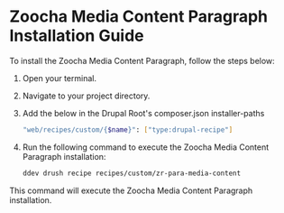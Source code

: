 # Zoocha Media Content Paragraph Installation Guide

To install the Zoocha Media Content Paragraph, follow the steps below:

1. Open your terminal.
2. Navigate to your project directory.
3. Add the below in the Drupal Root's composer.json installer-paths
    ```sh
    "web/recipes/custom/{$name}": ["type:drupal-recipe"]
    ```
4. Run the following command to execute the Zoocha Media Content Paragraph installation:

    ```sh
    ddev drush recipe recipes/custom/zr-para-media-content
    ```

This command will execute the Zoocha Media Content Paragraph installation.

